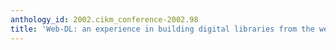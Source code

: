 ```yaml
---
anthology_id: 2002.cikm_conference-2002.98
title: 'Web-DL: an experience in building digital libraries from the web'
---
```

